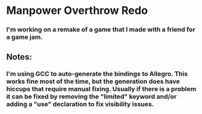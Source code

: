 # Manpower Overthrow Redo
### I'm working on a remake of a game that I made with a friend for a game jam.
## Notes:
### I'm using GCC to auto-generate the bindings to Allegro.  This works fine most of the time, but the generation does have hiccups that require manual fixing.  Usually if there is a problem it can be fixed by removing the "limited" keyword and/or adding a "use" declaration to fix visibility issues.